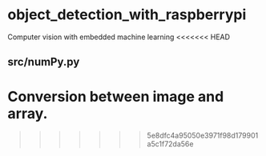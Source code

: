 # object_detection_with_raspberrypi
Computer vision with embedded machine learning
<<<<<<< HEAD
## src/numPy.py
Conversion between image and array.
=======
>>>>>>> 5e8dfc4a95050e3971f98d179901a5c1f72da56e
